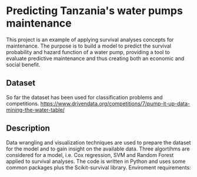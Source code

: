 # Predicting Tanzania's water pumps maintenance
This project is an example of applying survival analyses concepts for maintenance. The purpose is to build a model to predict the survival probability and hazard function of a water pump, providing a tool to evaluate predictive maintenance and thus creating both an economic and social benefit. 
## Dataset
So far the dataset has been used for classification problems and competitions.
https://www.drivendata.org/competitions/7/pump-it-up-data-mining-the-water-table/
## Description
Data wrangling and visualization techniques are used to prepare the dataset for the model and to gain insight on the available data.
Three algortihms are considered for a model, i.e. Cox regression, SVM and Random Forest applied to survival analyses.
The code is written in Python and uses some common packages plus the Scikit-survival library.
Enviroment requirements:
